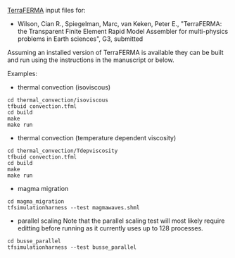 [TerraFERMA](http://terraferma.github.io) input files for:

* Wilson, Cian R., Spiegelman, Marc, van Keken, Peter E., "TerraFERMA: the Transparent Finite Element Rapid Model Assembler for
multi-physics problems in Earth sciences", G3, submitted

Assuming an installed version of TerraFERMA is available they can be built and run using the instructions in the manuscript or below.

Examples:

* thermal convection (isoviscous)
```
cd thermal_convection/isoviscous
tfbuid convection.tfml
cd build
make
make run
```
* thermal convection (temperature dependent viscosity)
```
cd thermal_convection/Tdepviscosity
tfbuid convection.tfml
cd build
make
make run
```
* magma migration
```
cd magma_migration
tfsimulationharness --test magmawaves.shml
```
* parallel scaling
Note that the parallel scaling test will most likely require editting before running as it currently uses up to 128 processes.
```
cd busse_parallel
tfsimulationharness --test busse_parallel
```


